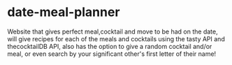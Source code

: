 # date-meal-planner
Website that gives perfect meal,cocktail and move to be had on the date, will give recipes for each of the meals and cocktails using the tasty API and thecocktailDB API, also has the option to give a random cocktail and/or meal, or even search by your significant other's first letter of their name!
